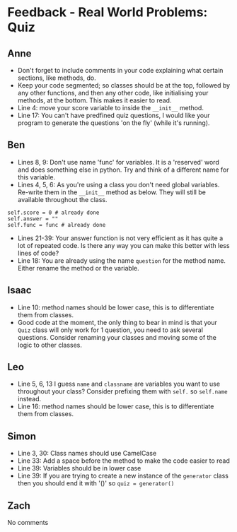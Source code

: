 # Feedback - Real World Problems: Quiz

## Anne

- Don't forget to include comments in your code explaining what certain sections, like methods, do.
- Keep your code segmented; so classes should be at the top, followed by any other functions, and then any other code, like initialising your methods, at the bottom. This makes it easier to read.
- Line 4: move your score variable to inside the ```__init__``` method.
- Line 17: You can't have predfined quiz questions, I would like your program to generate the questions 'on the fly' (while it's running).

## Ben

- Lines 8, 9: Don't use name 'func' for variables. It is a 'reserved' word and does something else in python. Try and think of a different name for this variable.
- Lines 4, 5, 6: As you're using a class you don't need global variables. Re-write them in the ```__init__``` method as below. They will still be available throughout the class.
```
self.score = 0 # already done
self.answer = ""
self.func = func # already done
```
- Lines 21-39: Your answer function is not very efficient as it has quite a lot of repeated code. Is there any way you can make this better with less lines of code?
- Line 18: You are already using the name ```question``` for the method name. Either rename the method or the variable.

## Isaac

- Line 10: method names should be lower case, this is to differentiate them from classes.
- Good code at the moment, the only thing to bear in mind is that your ```Quiz``` class will only work for 1 question, you need to ask several questions. Consider renaming your classes and moving some of the logic to other classes.

## Leo

- Line 5, 6, 13 I guess ```name``` and ```classname``` are variables you want to use throughout your class? Consider prefixing them with ```self.``` so ```self.name``` instead.
- Line 16: method names should be lower case, this is to differentiate them from classes.

## Simon

- Line 3, 30: Class names should use CamelCase
- Line 33: Add a space before the method to make the code easier to read
- Line 39: Variables should be in lower case
- Line 39: If you are trying to create a new instance of the ```generator``` class then you should end it with '()' so ```quiz = generator()```

##  Zach

No comments